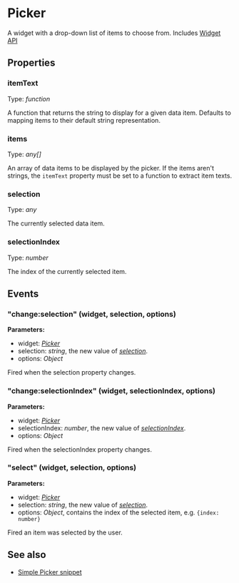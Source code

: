 # Picker
A widget with a drop-down list of items to choose from.
Includes [Widget API](Widget.md)

## Properties
### itemText
Type: *function*

A function that returns the string to display for a given data item. Defaults to mapping items to their default string representation.
### items
Type: *any[]*

An array of data items to be displayed by the picker. If the items aren't strings, the `itemText` property must be set to a function to extract item texts.
### selection
Type: *any*

The currently selected data item.
### selectionIndex
Type: *number*

The index of the currently selected item.

## Events
### "change:selection" (widget, selection, options)

**Parameters:** 

- widget: *[Picker](Picker.md)*
- selection: *string*, the new value of *[selection](#selection)*.
- options: *Object*

Fired when the selection property changes.

### "change:selectionIndex" (widget, selectionIndex, options)

**Parameters:** 

- widget: *[Picker](Picker.md)*
- selectionIndex: *number*, the new value of *[selectionIndex](#selectionindex)*.
- options: *Object*

Fired when the selectionIndex property changes.

### "select" (widget, selection, options)

**Parameters:** 

- widget: *[Picker](Picker.md)*
- selection: *string*, the new value of *[selection](#selection)*.
- options: *Object*, contains the index of the selected item, e.g. `{index: number}`

Fired an item was selected by the user.


## See also
- [Simple Picker snippet](https://github.com/eclipsesource/tabris-js/blob/master/snippets/picker/picker.js)
